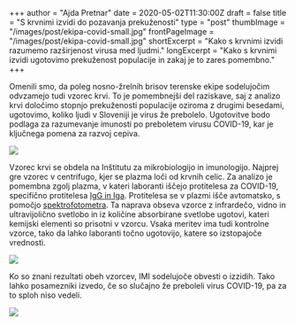+++
author = "Ajda Pretnar"
date = 2020-05-02T11:30:00Z
draft = false
title = "S krvnimi izvidi do pozavanja prekuženosti"
type = "post"
thumbImage = "/images/post/ekipa-covid-small.jpg"
frontPageImage = "/images/post/ekipa-covid-small.jpg"
shortExcerpt = "Kako s krvnimi izvidi razumemo razširjenost virusa med ljudmi."
longExcerpt = "Kako s krvnimi izvidi ugotovimo prekuženost populacije in zakaj je to zares pomembno."
+++

Omenili smo, da poleg nosno-žrelnih brisov terenske ekipe sodelujočim odvzamejo tudi vzorec krvi. To je pomembnejši del raziskave, saj z analizo krvi določimo stopnjo prekuženosti populacije oziroma z drugimi besedami, ugotovimo, koliko ljudi v Sloveniji je virus že prebolelo. Ugotovitve bodo podlaga za razumevanje imunosti po preboletem virusu COVID-19, kar je ključnega pomena za razvoj cepiva.

![](/images/post/serum1.jpg)

Vzorec krvi se obdela na Inštitutu za mikrobiologijo in imunologijo. Najprej gre vzorec v centrifugo, kjer se plazma loči od krvnih celic. Za analizo je pomembna zgolj plazma, v kateri laboranti iščejo protitelesa za COVID-19, specifično protitelesa [IgG in Iga](http://www.imi.si/diagnosticna-dejavnost/o-diagnostiki/files/opisi-indikacije-in-interpretacije-imunoloskih-testov.pdf). Protitelesa se v plazmi išče avtomatsko, s pomočjo [spektrofotometra](https://sl.wikipedia.org/wiki/Spektrofotometrija). Ta naprava obseva vzorce z infrardečo, vidno in ultravijolično svetlobo in iz količine absorbirane svetlobe ugotovi, kateri kemijski elementi so prisotni v vzorcu. Vsaka meritev ima tudi kontrolne vzorce, tako da lahko laboranti točno ugotovijo, katere so izstopajoče vrednosti.

![](/images/post/serum2.jpg)

Ko so znani rezultati obeh vzorcev, IMI sodelujoče obvesti o izzidih. Tako lahko posamezniki izvedo, če so slučajno že preboleli virus COVID-19, pa za to sploh niso vedeli.

![](/images/post/ekipa-covid.jpg)
